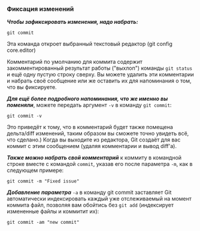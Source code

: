 ### Фиксация изменений

***Чтобы зафиксировать изменения, надо набрать:***
```
git commit
```
Эта команда откроет выбранный текстовый редактор (git config core.editor)

Комментарий по умолчанию для коммита содержит закомментированный результат работы ("выхлоп") команды `git status` и ещё одну пустую строку сверху. Вы можете удалить эти комментарии и набрать своё сообщение или же оставить их для напоминания о том, что вы фиксируете.

***Для ещё более подробного напоминания, что же именно вы поменяли***, можете передать аргумент `-v` в команду `git commit`:
```
git commit -v
```
Это приведёт к тому, что в комментарий будет также помещена дельта/diff изменений, таким образом вы сможете точно увидеть всё, что сделано.) Когда вы выходите из редактора, Git создаёт для вас коммит с этим сообщением (удаляя комментарии и вывод diff'а).

***Также можно набрать свой комментарий*** к коммиту в командной строке вместе с командой `commit`, указав его после параметра `-m`, как в следующем примере:
```
git commit -m "Fixed issue"
```

***Добавление параметра*** `-a` в команду git commit заставляет Git автоматически индексировать каждый уже отслеживаемый на момент коммита файл, позволяя вам обойтись без `git add` (индексирует измененные файлы и коммитит их):
```
git commit -am "new commit"
```
